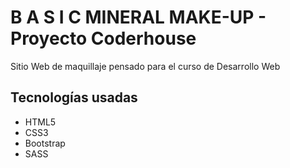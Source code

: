 <h1>B A S I C MINERAL MAKE-UP - Proyecto Coderhouse</h1>
<p>Sitio Web de maquillaje pensado para el curso de Desarrollo Web</p>

<h2>Tecnologías usadas</h2>
<ul>
<li>HTML5</li>
<li>CSS3</li>
<li>Bootstrap</li>
<li>SASS</li>
</ul>
